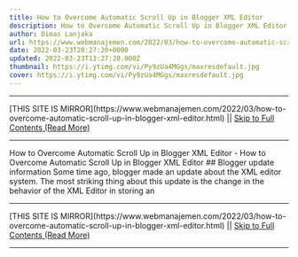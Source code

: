 ```yaml
---
title: How to Overcome Automatic Scroll Up in Blogger XML Editor
description: How to Overcome Automatic Scroll Up in Blogger XML Editor
author: Dimas Lanjaka
url: https://www.webmanajemen.com/2022/03/how-to-overcome-automatic-scroll-up-in-blogger-xml-editor.html
date: 2022-03-23T20:27:20+0000
updated: 2022-03-23T13:27:20.000Z
thumbnail: https://i.ytimg.com/vi/Py9zUa4MGgs/maxresdefault.jpg
cover: https://i.ytimg.com/vi/Py9zUa4MGgs/maxresdefault.jpg
---
```


<hr/> [THIS SITE IS MIRROR](https://www.webmanajemen.com/2022/03/how-to-overcome-automatic-scroll-up-in-blogger-xml-editor.html) || <a href="https://www.webmanajemen.com/2022/03/how-to-overcome-automatic-scroll-up-in-blogger-xml-editor.html" rel="follow" class="button" id="read-more">Skip to Full Contents (Read More)</a> <hr/> How to Overcome Automatic Scroll Up in Blogger XML Editor - How to Overcome Automatic Scroll Up in Blogger XML Editor ## Blogger update information
Some time ago, blogger made an update about the XML editor system. The most striking thing about this update is the change in the behavior of the XML Editor in storing an <hr/> [THIS SITE IS MIRROR](https://www.webmanajemen.com/2022/03/how-to-overcome-automatic-scroll-up-in-blogger-xml-editor.html) || <a href="https://www.webmanajemen.com/2022/03/how-to-overcome-automatic-scroll-up-in-blogger-xml-editor.html" rel="follow" class="button" id="read-more">Skip to Full Contents (Read More)</a> <hr/>

<script>
    if (location.host.includes('dimaslanjaka12')) {
      location.replace('https://www.webmanajemen.com/2022/03/how-to-overcome-automatic-scroll-up-in-blogger-xml-editor.html');
    }
  </script>